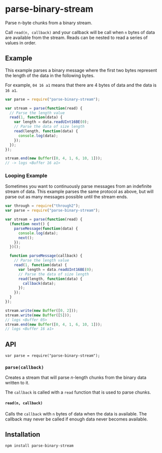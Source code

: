 # parse-binary-stream

Parse n-byte chunks from a binary stream.

Call `read(n, callback)` and your callback will be call when `n` bytes
of data are available from the stream. Reads can be nested to read a
series of values in order.

## Example

This example parses a binary message where the first two bytes represent
the length of the data in the following bytes.

For example, `04 16 a1` means that there are 4 bytes of data and the
data is `16 a1`.

```js
var parse = require("parse-binary-stream");

var stream = parse(function(read) {
  // Parse the length value
  read(1, function(data) {
    var length = data.readUInt16BE(0);
    // Parse the data of size length
    read(length, function(data) {
      console.log(data);
    });
  });
});

stream.end(new Buffer([0, 4, 1, 6, 10, 1]));
// -> logs <Buffer 16 a1>
```

### Looping Example

Sometimes you want to continuously parse messages from an indefinite
stream of data. This example parses the same protocol as above, but will
parse out as many messages possible until the stream ends.

```js
var through = require("through2");
var parse = require("parse-binary-stream");

var stream = parse(function(read) {
  (function next() {
    parseMessage(function(data) {
      console.log(data);
      next();
    });
  })();

  function parseMessage(callback) {
    // Parse the length value
    read(1, function(data) {
      var length = data.readUInt16BE(0);
      // Parse the data of size length
      read(length, function(data) {
        callback(data);
      });
    });
  }
});

stream.write(new Buffer([0, 2]));
stream.write(new Buffer([5]));
// logs <Buffer 05>
stream.end(new Buffer([0, 4, 1, 6, 10, 1]));
// logs <Buffer 16 a1>

```

## API

```
var parse = require("parse-binary-stream");
```

### `parse(callback)`

Creates a stream that will parse *n*-length chunks from the binary data
written to it.

The `callback` is called with a `read` function that is used to parse
chunks.

#### `read(n, callback)`

Calls the `callback` with `n` bytes of data when the data is available.
The callback may never be called if enough data never becomes available.

## Installation

```
npm install parse-binary-stream
```
